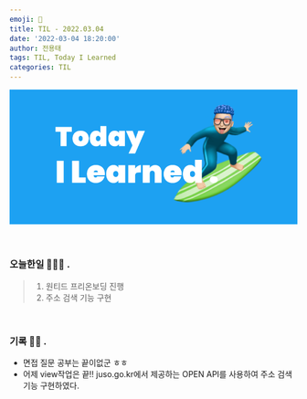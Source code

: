 ```yaml
---
emoji: 🌊
title: TIL - 2022.03.04
date: '2022-03-04 18:20:00'
author: 전용태
tags: TIL, Today I Learned
categories: TIL
---
```


![TIL.png](TIL.png)

<br />

### 오늘한일 👨🏻‍💻 .

> 1. 원티드 프리온보딩 진행
> 2. 주소 검색 기능 구현

<br />

### 기록 ✍🏻 .

- 면접 질문 공부는 끝이없군 ㅎㅎ
- 어제 view작업은 끝!! juso.go.kr에서 제공하는 OPEN API를 사용하여 주소 검색 기능 구현하였다.

<br />
<br />
